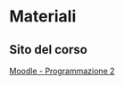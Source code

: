 # Materiali

## Sito del corso

[Moodle - Programmazione 2](https://moodle.unimore.it/course/view.php?id=5521)
